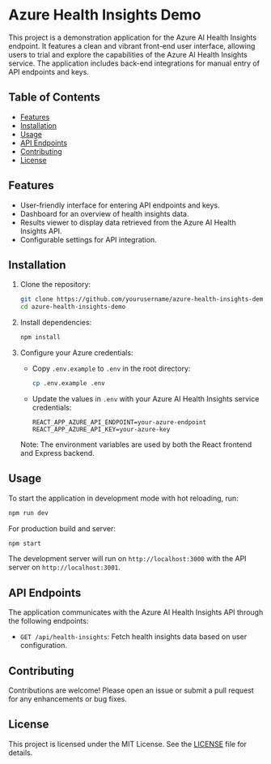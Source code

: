 # Azure Health Insights Demo

This project is a demonstration application for the Azure AI Health Insights endpoint. It features a clean and vibrant front-end user interface, allowing users to trial and explore the capabilities of the Azure AI Health Insights service. The application includes back-end integrations for manual entry of API endpoints and keys.

## Table of Contents

- [Features](#features)
- [Installation](#installation)
- [Usage](#usage)
- [API Endpoints](#api-endpoints)
- [Contributing](#contributing)
- [License](#license)

## Features

- User-friendly interface for entering API endpoints and keys.
- Dashboard for an overview of health insights data.
- Results viewer to display data retrieved from the Azure AI Health Insights API.
- Configurable settings for API integration.

## Installation

1. Clone the repository:
   ```bash
   git clone https://github.com/yourusername/azure-health-insights-demo.git
   cd azure-health-insights-demo
   ```

2. Install dependencies:
   ```bash
   npm install
   ```

3. Configure your Azure credentials:
   - Copy `.env.example` to `.env` in the root directory:
     ```bash
     cp .env.example .env
     ```
   - Update the values in `.env` with your Azure AI Health Insights service credentials:
     ```
     REACT_APP_AZURE_API_ENDPOINT=your-azure-endpoint
     REACT_APP_AZURE_API_KEY=your-azure-key
     ```
   
   Note: The environment variables are used by both the React frontend and Express backend.

## Usage

To start the application in development mode with hot reloading, run:

```bash
npm run dev
```

For production build and server:

```bash
npm start
```

The development server will run on `http://localhost:3000` with the API server on `http://localhost:3001`.

## API Endpoints

The application communicates with the Azure AI Health Insights API through the following endpoints:

- `GET /api/health-insights`: Fetch health insights data based on user configuration.

## Contributing

Contributions are welcome! Please open an issue or submit a pull request for any enhancements or bug fixes.

## License

This project is licensed under the MIT License. See the [LICENSE](LICENSE) file for details.